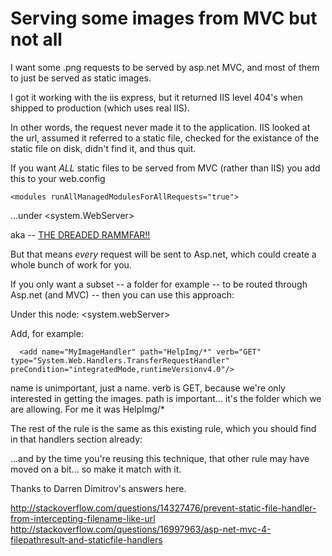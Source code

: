 # Serving some images from MVC but not all

I want some .png requests to be served by asp.net MVC, and most of them to just be served as  static images.

I got it working with the iis express, but it returned IIS level 404's when shipped to production (which uses real IIS).

In other words, the request never made it to the application. IIS looked at the url, assumed it referred to a static file, checked for the existance of the static file on disk, didn't find it, and thus quit.

If you want *ALL* static files to be served from MVC (rather than IIS) you add this to your web.config

    <modules runAllManagedModulesForAllRequests="true">

...under <system.WebServer>

aka -- [THE  DREADED RAMMFAR!!](http://www.hanselman.com/blog/BackToBasicsDynamicImageGenerationASPNETControllersRoutingIHttpHandlersAndRunAllManagedModulesForAllRequests.aspx)

But that means *every* request will be sent to Asp.net, which could create a whole bunch of work for you.

If you only want a subset -- a folder for example -- to be routed through Asp.net (and MVC) -- then you can use this approach:

Under this node:
  <system.webServer>
    <handlers>
    
Add, for example:    

      <add name="MyImageHandler" path="HelpImg/*" verb="GET" type="System.Web.Handlers.TransferRequestHandler" preCondition="integratedMode,runtimeVersionv4.0"/>

name is unimportant, just a name.
verb is GET, because we're only interested in getting the images.
path is important... it's the folder which we are allowing. For me it was HelpImg/*

The rest of the rule is the same as this existing rule, which you should find in that handlers section already:

<add name="ExtensionlessUrlHandler-Integrated-4.0" path="*." verb="GET,HEAD,POST,DEBUG,PUT,DELETE,PATCH,OPTIONS" type="System.Web.Handlers.TransferRequestHandler" preCondition="integratedMode,runtimeVersionv4.0"/>

...and by the time you're reusing this technique, that other rule may have moved on a bit... so make it match with it.


Thanks to Darren Dimitrov's answers here.

http://stackoverflow.com/questions/14327476/prevent-static-file-handler-from-intercepting-filename-like-url
http://stackoverflow.com/questions/16997963/asp-net-mvc-4-filepathresult-and-staticfile-handlers

